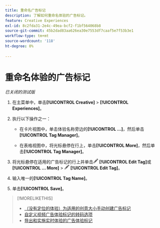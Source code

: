 ```yaml
---
title: 重命名广告标记
description: 了解如何重命名体验的广告标记。
feature: Creative Experiences
exl-id: 8c2fda31-2e4c-49ea-bcf2-f1bf564068b8
source-git-commit: 45b2dad83aa626ea30e7553df7caaf5e7f53b3e1
workflow-type: tm+mt
source-wordcount: '118'
ht-degree: 0%

---
```


# 重命名体验的广告标记

*已关闭的测试版*

1. 在主菜单中，单击&#x200B;**[!UICONTROL Creative]** > **[!UICONTROL Experiences]**。

1. 执行以下操作之一：

   * 在卡片视图中，单击体验名称旁边的&#x200B;**[!UICONTROL ...]**，然后单击&#x200B;**[!UICONTROL Tag Manager]**。

   * 在表格视图中，将光标悬停在行上，单击&#x200B;**[!UICONTROL More]**，然后单击&#x200B;**[!UICONTROL Tag Manager]**。

1. 将光标悬停在适用的广告标记的行上并单击![编辑标记](/help/creative/assets/edit-gray.png "编辑标记") **[!UICONTROL Edit Tag]**&#x200B;或&#x200B;**[!UICONTROL ... More]** > ![编辑标记](/help/creative/assets/edit-gray.png "编辑标记") **[!UICONTROL Edit Tag]**。<!-- Tag Manager has only a list view, but no card view, as of 2/2. -->

1. 输入唯一的&#x200B;**[!UICONTROL Tag Name]**。

1. 单击&#x200B;**[!UICONTROL Save]**。

>[!MORELIKETHIS]
>
>* [（没有定位的体验）为适用的创意大小手动创建广告标记](experience-tag-create-manually.md)
>* [自定义视频广告体验标记的转码选项](experience-tag-video-transcoding.md)
>* [导出和实施实时体验的广告体验标记](experience-tag-export.md)
